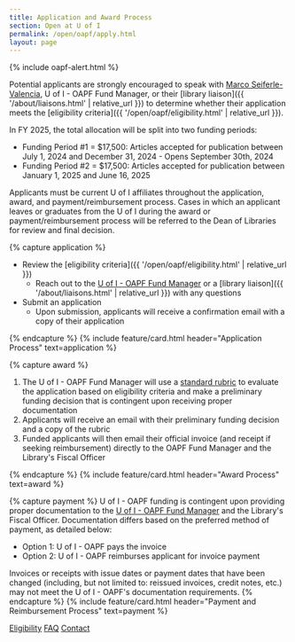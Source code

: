 ```yaml
---
title: Application and Award Process
section: Open at U of I
permalink: /open/oapf/apply.html
layout: page
---
```


{% include oapf-alert.html %}

Potential applicants are strongly encouraged to speak with [Marco Seiferle-Valencia](mailto:marcosv@uidaho.edu), U of I - OAPF Fund Manager, or their [library liaison]({{ '/about/liaisons.html' | relative_url }}) to determine whether their application meets the [eligibility criteria]({{ '/open/oapf/eligibility.html' | relative_url }}).

<!--
<p class="text-center"><a href="https://uidaho.co1.qualtrics.com/jfe/form/SV_1AMSwrtF5tWGeaO" class="btn btn-lg btn-palouse-green my-2" target="_blank" rel="noopener"><span class="fas fa-link"></span> Apply Now</a></p>-->
       
In FY 2025, the total allocation will be split into two funding periods:

- Funding Period #1 = $17,500: Articles accepted for publication between July 1, 2024 and December 31, 2024 - Opens September 30th, 2024
- Funding Period #2 = $17,500: Articles accepted for publication between January 1, 2025 and June 16, 2025
     
Applicants must be current U of I affiliates throughout the application, award, and payment/reimbursement process. Cases in which an applicant leaves or graduates from the U of I during the award or payment/reimbursement process will be referred to the Dean of Libraries for review and final decision.

{% capture application %}
- Review the [eligibility criteria]({{ '/open/oapf/eligibility.html' | relative_url }})
  - Reach out to the [U of I - OAPF Fund Manager](mailto:marcosv@uidaho.edu) or a [library liaison]({{ '/about/liaisons.html' | relative_url }}) with any questions
- Submit an application
  - Upon submission, applicants will receive a confirmation email with a copy of their application

{% endcapture %}
{% include feature/card.html header="Application Process" text=application %}

{% capture award %}
1. The U of I - OAPF Fund Manager will use a <a href="{{ site.lib-media }}/oapf/RubricTemplate_UI-OAPF_FY21.pdf">standard rubric</a> to evaluate the application based on eligibility criteria and make a preliminary funding decision that is contingent upon receiving proper documentation
2. Applicants will receive an email with their preliminary funding decision and a copy of the rubric
3. Funded applicants will then email their official invoice (and receipt if seeking reimbursement) directly to the OAPF Fund Manager and the Library's Fiscal Officer

{% endcapture %}
{% include feature/card.html header="Award Process" text=award %}

{% capture payment %}
U of I - OAPF funding is contingent upon providing proper documentation to the <a href="mailto:marcosv@uidaho.edu">U of I - OAPF Fund Manager</a> and the Library's Fiscal Officer. 
Documentation differs based on the preferred method of payment, as detailed below:
      
- Option 1: U of I - OAPF pays the invoice
- Option 2: U of I - OAPF reimburses applicant for invoice payment

Invoices or receipts with issue dates or payment dates that have been changed (including, but not limited to: reissued invoices, credit notes, etc.) may not meet the U of I - OAPF's documentation requirements.
{% endcapture %}
{% include feature/card.html header="Payment and Reimbursement Process" text=payment %}

<div class="text-center mb-3">
    <a href="eligibility.html" class="btn btn-secondary btn-sm my-2"><span class="fas fa-list"></span> Eligibility</a>
    <a href="faq.html" class="btn btn-secondary btn-sm my-2"><span class="fas fa-question"></span> FAQ</a> 
    <a href="mailto:marcosv@uidaho.edu" class="btn btn-secondary btn-sm my-2"><span class="fas fa-user"></span> Contact</a> 
</div>

